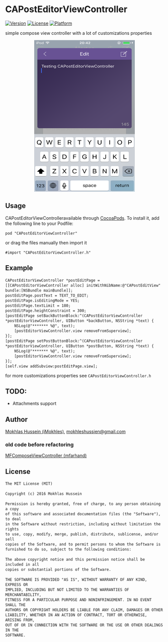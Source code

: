 # CAPostEditorViewController

[![Version](https://img.shields.io/cocoapods/v/CAPostEditorViewController.svg?style=flat)](http://cocoadocs.org/docsets/CAPostEditorViewController)
[![License](https://img.shields.io/cocoapods/l/CAPostEditorViewController.svg?style=flat)](http://cocoadocs.org/docsets/CAPostEditorViewController)
[![Platform](https://img.shields.io/cocoapods/p/CAPostEditorViewController.svg?style=flat)](http://cocoadocs.org/docsets/CAPostEditorViewController)

simple compose view controller with a lot of customizations properties

<p align="center">
  <img width="320" height="480" src="screenshot.png"/>
</p>

## Usage

CAPostEditorViewControlleravailable through [CocoaPods](http://cocoapods.org). To install
it, add the following line to your Podfile:

    pod "CAPostEditorViewController"
    
or drag the files manually then import it

    #import "CAPostEditorViewController.h"
    

    
## Example

    CAPostEditorViewController *postEditPage = [[CAPostEditorViewController alloc] initWithNibName:@"CAPostEditView" bundle:[NSBundle mainBundle]];
    postEditPage.postText = TEXT_TO_EDIT;
    postEditPage.isEditingMode = YES;
    postEditPage.textLimit = 180;
    postEditPage.heightConstraint = 300; 
    [postEditPage setBackButtonBlock:^(CAPostEditorViewController *postEditorViewController, UIButton *backButton, NSString *text) {
        NSLog(@"******* %@", text);
        [postEditorViewController.view removeFromSuperview];
    }];
    [postEditPage setPostButtonBlock:^(CAPostEditorViewController *postEditorViewController, UIButton *postButton, NSString *text) {
        NSLog(@"******* %@", text);
        [postEditorViewController.view removeFromSuperview];
    }];
    [self.view addSubview:postEditPage.view];
    
for more customizations properties see ```CAPostEditorViewController.h```

## TODO:
- Attachments support



## Author

[Mokhlas Hussein (iMokhles)](https://twitter.com/imokhles), [mokhleshussien@gmail.com](mailto:mokhleshussien@aol.com)


### old code before refactoring
[MFComposeViewController (mfarhand)](https://github.com/mfarhand/MFComposeViewController)

## License

    The MIT License (MIT)
  
    Copyright (c) 2016 Mokhlas Hussein
    
    Permission is hereby granted, free of charge, to any person obtaining a copy
    of this software and associated documentation files (the "Software"), to deal
    in the Software without restriction, including without limitation the rights
    to use, copy, modify, merge, publish, distribute, sublicense, and/or sell
    copies of the Software, and to permit persons to whom the Software is
    furnished to do so, subject to the following conditions:
    
    The above copyright notice and this permission notice shall be included in all
    copies or substantial portions of the Software.
    
    THE SOFTWARE IS PROVIDED "AS IS", WITHOUT WARRANTY OF ANY KIND, EXPRESS OR
    IMPLIED, INCLUDING BUT NOT LIMITED TO THE WARRANTIES OF MERCHANTABILITY,
    FITNESS FOR A PARTICULAR PURPOSE AND NONINFRINGEMENT. IN NO EVENT SHALL THE
    AUTHORS OR COPYRIGHT HOLDERS BE LIABLE FOR ANY CLAIM, DAMAGES OR OTHER
    LIABILITY, WHETHER IN AN ACTION OF CONTRACT, TORT OR OTHERWISE, ARISING FROM,
    OUT OF OR IN CONNECTION WITH THE SOFTWARE OR THE USE OR OTHER DEALINGS IN THE
    SOFTWARE.
